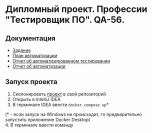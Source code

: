 # Дипломный проект. Профессии "Тестировщик ПО". QA-56.
##
## Документация
* [Задание](documents/README.md)
* [План автоматизации](documents/PLAN.md)
* [Отчет об автоматизированном тестировании](documents/REPORT.md)
* [Отчет об автоматизации](documents/FINAL_REPORT.md)


## Запуск проекта
1. Сколонировать [проект](https://github.com/CapriKorP/qa_diplom) в свой репозиторий
2. Открыть в IntelliJ IDEA
3. В терминале IDEA ввести ```docker-compose up```*  

  (* - если запуск на Windows не происходит, то предварительно запустить приложение Docker Desktop)  
4. В терминале ввести команду  